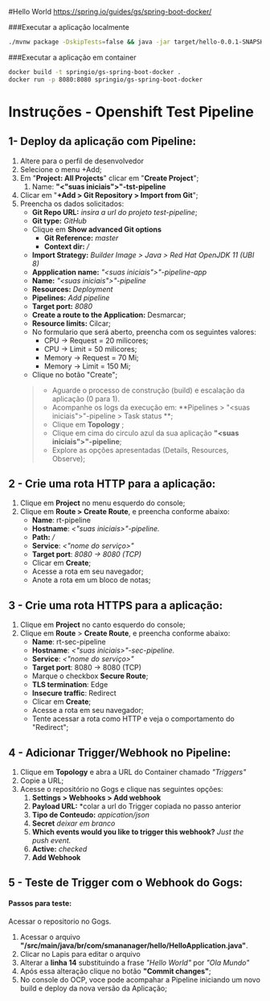 #Hello World
https://spring.io/guides/gs/spring-boot-docker/

###Executar a aplicação localmente
```bash
./mvnw package -DskipTests=false && java -jar target/hello-0.0.1-SNAPSHOT.jar
```
###Executar a aplicação em container
```bash
docker build -t springio/gs-spring-boot-docker .
docker run -p 8080:8080 springio/gs-spring-boot-docker
```

# Instruções - Openshift Test Pipeline



## 1- Deploy da aplicação com Pipeline:

1. Altere para o perfil de desenvolvedor
2. Selecione o menu +Add;
3. Em "**Project: All Projects**" clicar em "**Create Project**";
   1. Name: **"<"suas iniciais">"-tst-pipeline**
4. Clicar em "**+Add > Git Repository > Import from Git**";
5. Preencha os dados solicitados:
   - **Git Repo URL:** *insira a url do projeto test-pipeline*;
   - **Git type:** *GitHub*
   - Clique em **Show advanced Git options**
     - **Git Reference:** *master*
     - **Context dir:** */*
   - **Import Strategy:** *Builder Image > Java > Red Hat OpenJDK 11 (UBI 8)*
   - **Appplication name:** *"<suas iniciais">"-pipeline-app*
   - **Name:** *"<suas iniciais">"-pipeline*
   - **Resources:** *Deployment*
   - **Pipelines:** *Add pipeline*
   - **Target port:** *8080*
   - **Create a route to the Application:** Desmarcar;
   - **Resource limits:** Cilcar;
   - No formulario que será aberto, preencha com os seguintes valores:
      - CPU -> Request = 20 milicores;
      - CPU -> Limit = 50 milicores;
      - Memory -> Request = 70 Mi;
      - Memory -> Limit = 150 Mi;
   - Clique no botão "Create";
   > 
   >- Aguarde o processo de construção (build) e escalação da aplicação (0 para 1). 
   >- Acompanhe os logs da execução em: **Pipelines > "<suas iniciais">"-pipeline > Task status **;
   >- Clique em **Topology** ;
   >- Clique em cima do circulo azul da sua aplicação **"<suas iniciais">"-pipeline**;
   >- Explore as opções apresentadas (Details, Resources, Observe);

## 2 - Crie uma rota HTTP para a aplicação:
1. Clique em **Project** no menu esquerdo do console;
2. Clique em **Route > Create Route**, e preencha conforme abaixo:
   - **Name**: rt-pipeline
   - **Hostname**:  *<"suas iniciais>"-pipeline.<dominio openshift>*
   - **Path:** */*
   - **Service**: *<"nome do serviço>"*
   - **Target port**: *8080 -> 8080 (TCP)*
   - Clicar em **Create**;
   - Acesse a rota em seu navegador;
   - Anote a rota em um bloco de notas;

## 3 - Crie uma rota HTTPS para a aplicação:
1. Clique em **Project** no canto esquerdo do console;
2. Clique em **Route** > **Create Route**, e preencha conforme abaixo:
   - **Name**: rt-sec-pipeline
   - **Hostname**: *<"suas iniciais>"-sec-pipeline.<dominio openshift>*
   - **Service**: *<"nome do serviço>"*
   - **Target port**: 8080 -> 8080 (TCP)
   - Marque o checkbox **Secure Route**;
   - **TLS termination**: Edge
   - **Insecure traffic**: Redirect
   - Clicar em **Create**;
   - Acesse a rota em seu navegador;
   - Tente acessar a rota como HTTP e veja o comportamento do "Redirect";
 
## 4 - Adicionar Trigger/Webhook no Pipeline:

1. Clique em **Topology** e abra a URL do Container chamado *"Triggers"*
2. Copie a URL;
3. Acesse o repositório no Gogs e clique nas seguintes opções: 
   1. **Settings > Webhooks > Add webhook**
   2. **Payload URL:** *colar a url do Trigger copiada no passo anterior
   3. **Tipo de Conteudo:** *appication/json*
   4. **Secret** *deixar em branco*
   5. **Which events would you like to trigger this webhook?** *Just the push event.*
   6. **Active:** *checked*
   7. **Add Webhook**

## 5 - Teste de Trigger com o Webhook do Gogs:

#### Passos para teste:

Acessar o repositorio no Gogs.

1. Acessar o arquivo **"/src/main/java/br/com/smananager/hello/HelloApplication.java"**.
2. Clicar no Lapis para editar o arquivo
3. Alterar a **linha 14** substituindo a frase *"Hello World"* por *"Ola Mundo"*
4. Após essa alteração clique no botão **"Commit changes"**; 
5. No console do OCP, voce pode acompahar a Pipeline iniciando um novo build e deploy da nova versão da Aplicação;

